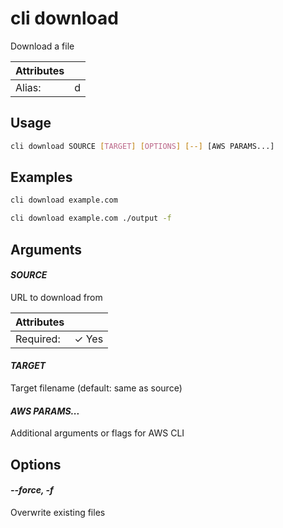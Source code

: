 # cli download

Download a file

| Attributes       | &nbsp;
|------------------|-------------
| Alias:           | d

## Usage

```bash
cli download SOURCE [TARGET] [OPTIONS] [--] [AWS PARAMS...]
```

## Examples

```bash
cli download example.com
```

```bash
cli download example.com ./output -f
```

## Arguments

#### *SOURCE*

URL to download from

| Attributes      | &nbsp;
|-----------------|-------------
| Required:       | ✓ Yes

#### *TARGET*

Target filename (default: same as source)

#### *AWS PARAMS...*

Additional arguments or flags for AWS CLI

## Options

#### *--force, -f*

Overwrite existing files


